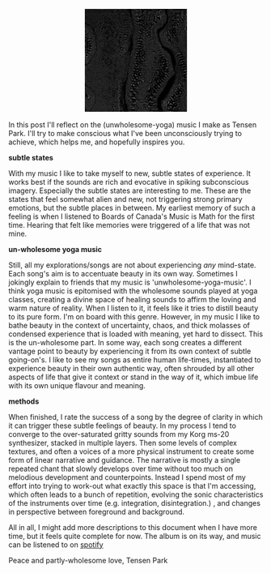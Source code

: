 <p align="center">
<img width= "40%" src="/images/blogHeaders/firefliesPoster.webp" alt="ld image">
</p>

In this post I'll reflect on the (unwholesome-yoga) music I make as Tensen Park. I'll try to make conscious what I've been unconsciously trying to achieve, which helps me, and hopefully inspires you. 

**subtle states**

With my music I like to take myself to new, subtle states of experience. It works best if the sounds are rich and evocative in spiking subconscious imagery. Especially the subtle states are interesting to me. These are the states that feel somewhat alien and new, not triggering strong primary emotions, but the subtle places in between. My earliest memory of such a feeling is when I listened to Boards of Canada's Music is Math for the first time. Hearing that felt like memories were triggered of a life that was not mine.

**un-wholesome yoga music**

Still, all my explorations/songs are not about experiencing *any* mind-state. Each song's aim is to accentuate beauty in its own way. Sometimes I jokingly explain to friends that my music is 'unwholesome-yoga-music'. I think yoga music is epitomised with the wholesome sounds played at yoga classes, creating a divine space of healing sounds to affirm the loving and warm nature of reality. When I listen to it, it feels like it tries to distill beauty to its pure form. I'm on board with this genre. However, in my music I like to bathe beauty in the context of uncertainty, chaos, and thick molasses of condensed experience that is loaded with meaning, yet hard to dissect. This is the un-wholesome part. In some way, each song creates a different vantage point to beauty by experiencing it from its own context of subtle going-on's. I like to see my songs as entire human life-times, instantiated to experience beauty in their own authentic way, often shrouded by all other aspects of life that give it context or stand in the way of it, which imbue life with its own unique flavour and meaning. 

**methods**

When finished, I rate the success of a song by the degree of clarity in which it can trigger these subtle feelings of beauty. In my process I tend to converge to the over-saturated gritty sounds from my Korg ms-20 synthesizer, stacked in multiple layers. Then some levels of complex textures, and often a voices of a more physical instrument to create some form of linear narrative and guidance. The narrative is mostly a single repeated chant that slowly develops over time without too much on melodious development and counterpoints. Instead I spend most of my effort into trying to work-out what exactly this space is that I'm accessing, which often leads to a bunch of repetition, evolving the sonic characteristics of the instruments over time (e.g. integration, disintegration.) , and changes in perspective between foreground and background.

All in all, I might add more descriptions to this document when I have more time, but it feels quite complete for now. The album is on its way, and music can be listened to on [spotify](https://open.spotify.com/artist/1lB15Q7MjR8s2j7TzeMP9Y?si=yykNVZ46TPmIMlcTGlJUDg) 

Peace and partly-wholesome love, 
Tensen Park